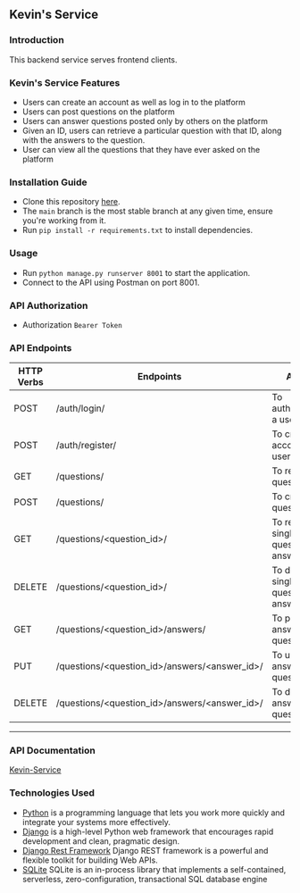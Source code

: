 ## Kevin's Service

### Introduction

This backend service serves frontend clients.

### Kevin's Service Features

- Users can create an account as well as log in to the platform
- Users can post questions on the platform
- Users can answer questions posted only by others on the platform
- Given an ID, users can retrieve a particular question with that ID, along with the answers to the question.
- User can view all the questions that they have ever asked on the platform

### Installation Guide

- Clone this repository [here](https://github.com/LL04-Finance-Dowell/100018-dowellWorkflowAi-testing.git).
- The `main` branch is the most stable branch at any given time, ensure you're working from it.
- Run `pip install -r requirements.txt` to install dependencies.

### Usage

- Run `python manage.py runserver 8001` to start the application.
- Connect to the API using Postman on port 8001.

### API Authorization

- Authorization `Bearer Token`

### API Endpoints

| HTTP Verbs | Endpoints                                     | Action                                      |
| ---------- | --------------------------------------------- | ------------------------------------------- |
| POST       | /auth/login/                                  | To authenticates a user                     |
| POST       | /auth/register/                               | To create an account for a user             |
| GET        | /questions/                                   | To retrieve all questions                   |
| POST       | /questions/                                   | To create a question                        |
| GET        | /questions/<question_id>/                     | To retrieve a single question+ its answers. |
| DELETE     | /questions/<question_id>/                     | To delete a single question+ its answers.   |
| GET        | /questions/<question_id>/answers/             | To post an answer for a question.           |
| PUT        | /questions/<question_id>/answers/<answer_id>/ | To update an answer for a question.         |
| DELETE     | /questions/<question_id>/answers/<answer_id>/ | To delete an answer to a question.          |

---

### API Documentation 

[Kevin-Service](https://documenter.getpostman.com/view/17474568/2s93JqSR4c)


### Technologies Used

- [Python](https://nodejs.org/) is a programming language that lets you work more quickly and integrate your systems
  more effectively.
- [Django](https://www.djangoproject.com/) is a high-level Python web framework that encourages rapid development and
  clean, pragmatic design.
- [Django Rest Framework](https://www.django-rest-framework.org/) Django REST framework is a powerful and flexible
  toolkit for building Web APIs.
- [SQLite](https://www.sqlite.org/) SQLite is an in-process library that implements a self-contained, serverless, zero-configuration, transactional SQL database engine
